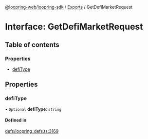 [@loopring-web/loopring-sdk](../README.md) / [Exports](../modules.md) / GetDefiMarketRequest

# Interface: GetDefiMarketRequest

## Table of contents

### Properties

- [defiType](GetDefiMarketRequest.md#defitype)

## Properties

### defiType

• `Optional` **defiType**: `string`

#### Defined in

[defs/loopring_defs.ts:3169](https://github.com/Loopring/loopring_sdk/blob/24fdf4c/src/defs/loopring_defs.ts#L3169)
